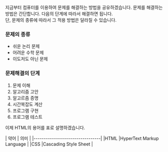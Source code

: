 지금부터 컴퓨터를 이용하여 문제를 해결하는 방법을 공유하겠습니다. 문제를 해결하는 방법은 간단합니다. 다음의 단계에 따라서 해결하면 됩니다.   
단, 문제의 종류에 따라서 그 적용 방법은 달라질 수 있습니다.

### 문제의 종류
   - 쉬운 논리 문제
   - 어려운 수학 문제
   - 이도저도 아닌 문제

### 문제해결의 단계
   1. 문제 이해
   2. 알고리즘 고안
   3. 알고르즘 증명
   4. 시간복잡도 계산
   5. 프로그램 구현
   6. 프로그램 테스트

이제 HTML의 용어를 표로 설명하겠습니다.

| 약어 |            의미           |
|---------------------------------|
|HTML |HyperText Markup Language  |
|CSS  |Cascading Style Sheet      |

